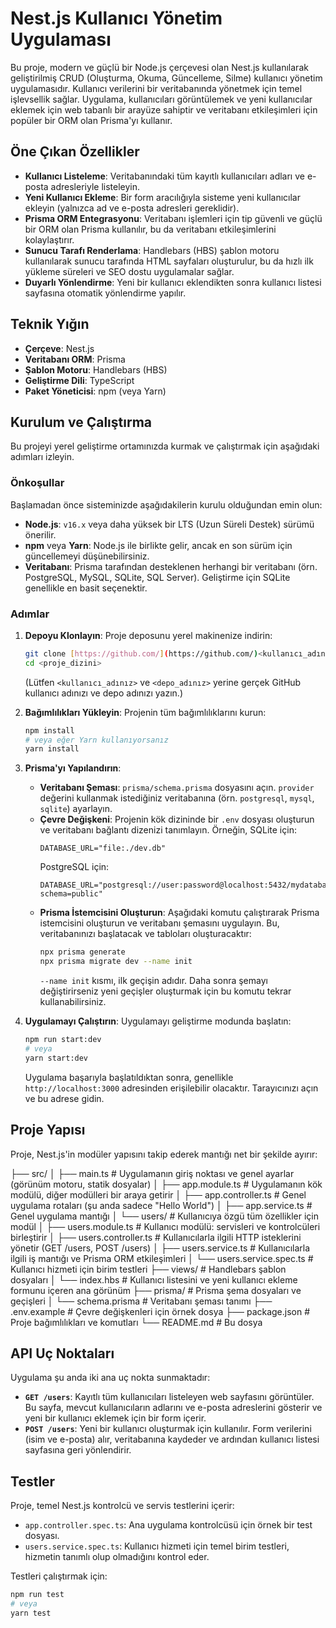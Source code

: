 # Nest.js Kullanıcı Yönetim Uygulaması

Bu proje, modern ve güçlü bir Node.js çerçevesi olan Nest.js kullanılarak geliştirilmiş CRUD (Oluşturma, Okuma, Güncelleme, Silme) kullanıcı yönetim uygulamasıdır. Kullanıcı verilerini bir veritabanında yönetmek için temel işlevsellik sağlar. Uygulama, kullanıcıları görüntülemek ve yeni kullanıcılar eklemek için web tabanlı bir arayüze sahiptir ve veritabanı etkileşimleri için popüler bir ORM olan Prisma'yı kullanır.

## Öne Çıkan Özellikler

-   **Kullanıcı Listeleme**: Veritabanındaki tüm kayıtlı kullanıcıları adları ve e-posta adresleriyle listeleyin.
-   **Yeni Kullanıcı Ekleme**: Bir form aracılığıyla sisteme yeni kullanıcılar ekleyin (yalnızca ad ve e-posta adresleri gereklidir).
-   **Prisma ORM Entegrasyonu**: Veritabanı işlemleri için tip güvenli ve güçlü bir ORM olan Prisma kullanılır, bu da veritabanı etkileşimlerini kolaylaştırır.
-   **Sunucu Tarafı Renderlama**: Handlebars (HBS) şablon motoru kullanılarak sunucu tarafında HTML sayfaları oluşturulur, bu da hızlı ilk yükleme süreleri ve SEO dostu uygulamalar sağlar.
-   **Duyarlı Yönlendirme**: Yeni bir kullanıcı eklendikten sonra kullanıcı listesi sayfasına otomatik yönlendirme yapılır.

## Teknik Yığın

-   **Çerçeve**: Nest.js
-   **Veritabanı ORM**: Prisma
-   **Şablon Motoru**: Handlebars (HBS)
-   **Geliştirme Dili**: TypeScript
-   **Paket Yöneticisi**: npm (veya Yarn)

## Kurulum ve Çalıştırma

Bu projeyi yerel geliştirme ortamınızda kurmak ve çalıştırmak için aşağıdaki adımları izleyin.

### Önkoşullar

Başlamadan önce sisteminizde aşağıdakilerin kurulu olduğundan emin olun:

-   **Node.js**: `v16.x` veya daha yüksek bir LTS (Uzun Süreli Destek) sürümü önerilir.
-   **npm** veya **Yarn**: Node.js ile birlikte gelir, ancak en son sürüm için güncellemeyi düşünebilirsiniz.
-   **Veritabanı**: Prisma tarafından desteklenen herhangi bir veritabanı (örn. PostgreSQL, MySQL, SQLite, SQL Server). Geliştirme için SQLite genellikle en basit seçenektir.

### Adımlar

1.  **Depoyu Klonlayın**: Proje deposunu yerel makinenize indirin:

    ```bash
    git clone [https://github.com/](https://github.com/)<kullanıcı_adınız>/<depo_adınız>.git
    cd <proje_dizini>
    ```
    (Lütfen `<kullanıcı_adınız>` ve `<depo_adınız>` yerine gerçek GitHub kullanıcı adınızı ve depo adınızı yazın.)

2.  **Bağımlılıkları Yükleyin**: Projenin tüm bağımlılıklarını kurun:

    ```bash
    npm install
    # veya eğer Yarn kullanıyorsanız
    yarn install
    ```

3.  **Prisma'yı Yapılandırın**:
    * **Veritabanı Şeması**: `prisma/schema.prisma` dosyasını açın. `provider` değerini kullanmak istediğiniz veritabanına (örn. `postgresql`, `mysql`, `sqlite`) ayarlayın.
    * **Çevre Değişkeni**: Projenin kök dizininde bir `.env` dosyası oluşturun ve veritabanı bağlantı dizenizi tanımlayın. Örneğin, SQLite için:
        ```env
        DATABASE_URL="file:./dev.db"
        ```
        PostgreSQL için:
        ```env
        DATABASE_URL="postgresql://user:password@localhost:5432/mydatabase?schema=public"
        ```
    * **Prisma İstemcisini Oluşturun**: Aşağıdaki komutu çalıştırarak Prisma istemcisini oluşturun ve veritabanı şemasını uygulayın. Bu, veritabanınızı başlatacak ve tabloları oluşturacaktır:
        ```bash
        npx prisma generate
        npx prisma migrate dev --name init
        ```
        `--name init` kısmı, ilk geçişin adıdır. Daha sonra şemayı değiştirirseniz yeni geçişler oluşturmak için bu komutu tekrar kullanabilirsiniz.

4.  **Uygulamayı Çalıştırın**: Uygulamayı geliştirme modunda başlatın:

    ```bash
    npm run start:dev
    # veya
    yarn start:dev
    ```
    Uygulama başarıyla başlatıldıktan sonra, genellikle `http://localhost:3000` adresinden erişilebilir olacaktır. Tarayıcınızı açın ve bu adrese gidin.

## Proje Yapısı

Proje, Nest.js'in modüler yapısını takip ederek mantığı net bir şekilde ayırır:

├── src/
│   ├── main.ts              # Uygulamanın giriş noktası ve genel ayarlar (görünüm motoru, statik dosyalar)
│   ├── app.module.ts        # Uygulamanın kök modülü, diğer modülleri bir araya getirir
│   ├── app.controller.ts    # Genel uygulama rotaları (şu anda sadece "Hello World")
│   ├── app.service.ts       # Genel uygulama mantığı
│   └── users/               # Kullanıcıya özgü tüm özellikler için modül
│       ├── users.module.ts      # Kullanıcı modülü: servisleri ve kontrolcüleri birleştirir
│       ├── users.controller.ts  # Kullanıcılarla ilgili HTTP isteklerini yönetir (GET /users, POST /users)
│       ├── users.service.ts     # Kullanıcılarla ilgili iş mantığı ve Prisma ORM etkileşimleri
│       └── users.service.spec.ts # Kullanıcı hizmeti için birim testleri
├── views/                   # Handlebars şablon dosyaları
│   └── index.hbs            # Kullanıcı listesini ve yeni kullanıcı ekleme formunu içeren ana görünüm
├── prisma/                  # Prisma şema dosyaları ve geçişleri
│   └── schema.prisma        # Veritabanı şeması tanımı
├── .env.example             # Çevre değişkenleri için örnek dosya
├── package.json             # Proje bağımlılıkları ve komutları
└── README.md                # Bu dosya


## API Uç Noktaları

Uygulama şu anda iki ana uç nokta sunmaktadır:

-   **`GET /users`**: Kayıtlı tüm kullanıcıları listeleyen web sayfasını görüntüler. Bu sayfa, mevcut kullanıcıların adlarını ve e-posta adreslerini gösterir ve yeni bir kullanıcı eklemek için bir form içerir.
-   **`POST /users`**: Yeni bir kullanıcı oluşturmak için kullanılır. Form verilerini (isim ve e-posta) alır, veritabanına kaydeder ve ardından kullanıcı listesi sayfasına geri yönlendirir.

## Testler

Proje, temel Nest.js kontrolcü ve servis testlerini içerir:

-   `app.controller.spec.ts`: Ana uygulama kontrolcüsü için örnek bir test dosyası.
-   `users.service.spec.ts`: Kullanıcı hizmeti için temel birim testleri, hizmetin tanımlı olup olmadığını kontrol eder.

Testleri çalıştırmak için:

```bash
npm run test
# veya
yarn test
